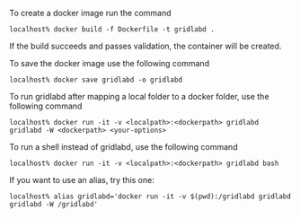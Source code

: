 To create a docker image run the command

```
localhost% docker build -f Dockerfile -t gridlabd .
```

If the build succeeds and passes validation, the container will be created.

To save the docker image use the following command

```
localhost% docker save gridlabd -o gridlabd
```

To run gridlabd after mapping a local folder to a docker folder, use the following command

```
localhost% docker run -it -v <localpath>:<dockerpath> gridlabd gridlabd -W <dockerpath> <your-options>
```

To run a shell instead of gridlabd, use the following command

```
localhost% docker run -it -v <localpath>:<dockerpath> gridlabd bash
```

If you want to use an alias, try this one:

```
localhost% alias gridlabd='docker run -it -v $(pwd):/gridlabd gridlabd gridlabd -W /gridlabd'
```
